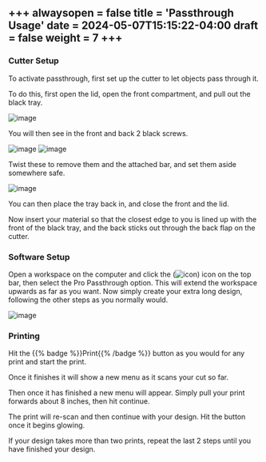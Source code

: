 +++
alwaysopen = false
title = 'Passthrough Usage'
date = 2024-05-07T15:15:22-04:00
draft = false
weight = 7
+++
---

### Cutter Setup

To activate passthrough, first set up the cutter to let objects pass through it.

To do this, first open the lid, open the front compartment, and pull out the black tray.

![image](/images/miscount4.png)

You will then see in the front and back 2 black screws.

![image](/images/miscount5.1.png)
![image](/images/miscount5.2.png)

Twist these to remove them and the attached bar, and set them aside somewhere safe.

![image](/images/miscount6.png)

You can then place the tray back in, and close the front and the lid.

Now insert your material so that the closest edge to you is lined up with the front of the black tray, and the back sticks out through the back flap on the cutter. 

### Software Setup

Open a workspace on the computer and click the (![icon](/images/190.png)) icon on the top bar, then select the Pro Passthrough option. This will extend the workspace upwards as far as you want. Now simply create your extra long design, following the other steps as you normally would.

![image](/images/236.png)

### Printing

Hit the {{% badge %}}Print{{% /badge %}} button as you would for any print and start the print.

Once it finishes it will show a new menu as it scans your cut so far.

Then once it has finished a new menu will appear. Simply pull your print forwards about 8 inches, then hit continue.

The print will re-scan and then continue with your design. Hit the button once it begins glowing.

If your design takes more than two prints, repeat the last 2 steps until you have finished your design.
